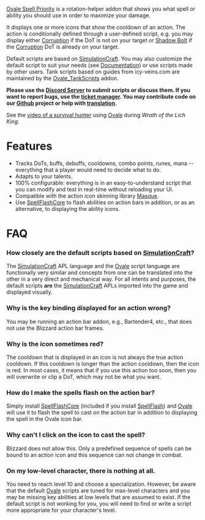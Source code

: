 [Ovale Spell Priority][Ovale] is a rotation-helper addon that shows you what spell or ability you should use in order to maximize your damage.

It displays one or more icons that show the cooldown of an action.  The action is conditionally defined through a user-defined script, e.g. you may display either [Corruption][] if the DoT is not on your target or [Shadow Bolt][] if the [Corruption][] DoT is already on your target.

Default scripts are based on [SimulationCraft][].  You may also customize the default script to suit your needs (see [Documentation][]) or use scripts made by other users.
Tank scripts based on guides from icy-veins.com are maintained by the [Ovale_TankScripts][] addon.

**Please use the [Discord Server][ovale-discord] to submit scripts or discuss them. If you want to report bugs, use the [ticket manager][ovale-tickets]. You may contribute code on our [Github][] project or help with [translation][].**

See the [video of a survival hunter][ovale-video] using [Ovale][] during *Wrath of the Lich King*.

Features
========

- Tracks DoTs, buffs, debuffs, cooldowns, combo points, runes, mana -- everything that a player would need to decide what to do.
- Adapts to your talents.
- 100% configurable: everything is in an easy-to-understand script that you can modify and test in real-time without reloading your UI.
- Compatible with the action icon skinning library [Masque][].
- Use [SpellFlashCore][] to flash abilities on action bars in addition, or as an alternative, to displaying the ability icons.

FAQ
===

### How closely are the default scripts based on [SimulationCraft][]?
The [SimulationCraft][] APL language and the [Ovale][] script language are functionally very similar and concepts from one can be translated into the other in a very direct and mechanical way.  For all intents and purposes, the default scripts **are** the [SimulationCraft][] APLs imported into the game and displayed visually.

### Why is the key binding displayed for an action wrong?
You may be running an action bar addon, e.g., Bartender4, etc., that does not use the Blizzard action bar frames.

### Why is the icon sometimes red?
The cooldown that is displayed in an icon is not always the true action cooldown.  If this cooldown is longer than the action cooldown, then the icon is red.  In most cases, it means that if you use this action too soon, then you will overwrite or clip a DoT, which may not be what you want.

### How do I make the spells flash on the action bar?
Simply install [SpellFlashCore][] (included if you install [SpellFlash][]) and [Ovale][] will use it to flash the spell to cast on the action bar in addition to displaying the spell in the Ovale icon bar.

### Why can't I click on the icon to cast the spell?
Blizzard does not allow this.  Only a predefined sequence of spells can be bound to an action icon and this sequence can not change in combat.

### On my low-level character, there is nothing at all.
You need to reach level 10 and choose a specialization.  However, be aware that the default [Ovale][] scripts are tuned for max-level characters and you may be missing key abilities at low levels that are assumed to exist.  If the default script is not working for you, you will need to find or write a script more appropriate for your character's level.

  [Corruption]: http://www.wowhead.com/spell=172
  [Documentation]: http://wow.curseforge.com/projects/ovale/pages/documentation/
  [Masque]: http://www.curse.com/addons/wow/masque
  [Ovale]: http://www.curse.com/addons/wow/ovale
  [Ovale_TankScripts]: https://www.curseforge.com/wow/addons/ovale_tankscripts
  [Recount]: http://www.curse.com/addons/wow/recount
  [Shadow Bolt]: http://www.wowhead.com/spell=686
  [SimulationCraft]: http://code.google.com/p/simulationcraft/
  [Skada]: http://www.curse.com/addons/wow/skada
  [SpellFlashCore]: http://www.curse.com/addons/wow/spellflashcore
  [SpellFlash]: http://www.curse.com/addons/wow/spellflash
  [ovale-discord]: https://discord.gg/PYPpCdc
  [ovale-tickets]: https://github.com/Sidoine/Ovale/issues
  [ovale-video]: http://www.youtube.com/watch?v=rNHvk9GpyiM "Ovale WotLK video"
  [GitHub]: https://github.com/Sidoine/Ovale
  [translation]: https://wow.curseforge.com/projects/ovale/localization
